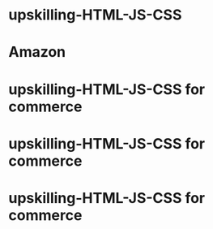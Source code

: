 # upskilling-HTML-JS-CSS
# Amazon
# upskilling-HTML-JS-CSS for commerce
# upskilling-HTML-JS-CSS for commerce
# upskilling-HTML-JS-CSS for commerce
